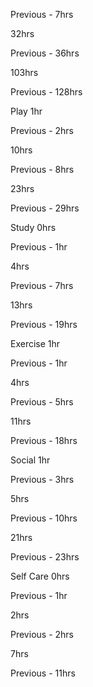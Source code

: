 <!-- daily -->

Previous - 7hrs

<!-- daily -->

32hrs

<!-- weekly -->

Previous - 36hrs

<!-- weekly -->

103hrs

<!-- monthly -->

Previous - 128hrs

<!-- monthly -->

Play 1hr

<!-- daily -->

Previous - 2hrs

<!-- daily -->

10hrs

<!-- weekly -->

Previous - 8hrs

<!-- weekly -->

23hrs

<!-- monthly -->

Previous - 29hrs

<!-- monthly -->

Study 0hrs

<!-- daily -->

Previous - 1hr

<!-- daily -->

4hrs

<!-- weekly -->

Previous - 7hrs

<!-- weekly -->

13hrs

<!-- monthly -->

Previous - 19hrs

<!-- monthly -->

Exercise 1hr

<!-- daily -->

Previous - 1hr

<!-- daily -->

4hrs

<!-- weekly -->

Previous - 5hrs

<!-- weekly -->

11hrs

<!-- monthly -->

Previous - 18hrs

<!-- monthly -->

Social 1hr

<!-- daily -->

Previous - 3hrs

<!-- daily -->

5hrs

<!-- weekly -->

Previous - 10hrs

<!-- weekly -->

21hrs

<!-- monthly -->

Previous - 23hrs

<!-- monthly -->

Self Care 0hrs

<!-- daily -->

Previous - 1hr

<!-- daily -->

2hrs

<!-- weekly -->

Previous - 2hrs

<!-- weekly -->

7hrs

<!-- monthly -->

Previous - 11hrs

<!-- monthly -->
